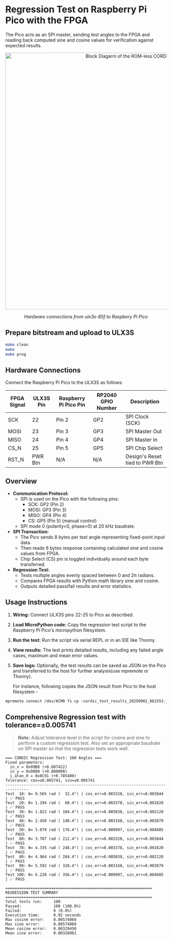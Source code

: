# Regression Test on Raspberry Pi Pico with the FPGA

The Pico acts as an SPI master, sending test angles to the FPGA and reading back computed sine and cosine values for verification against expected results.

<p align="center">
  <img src="misc/board_connections.png" alt="Block Diagarm of the ROM-less CORDIC Engine" width="800"/>
  </p>
<p align="center"><em>Hardware connections from ulx3s-85f to Raspbery Pi Pico</em></p>
   
## Prepare bitstream and upload to ULX3S
```bash
make clean
make
make prog
```
## Hardware Connections

Connect the Raspberry Pi Pico to the ULX3S as follows:

| FPGA Signal | ULX3S Pin | Raspberry Pi Pico Pin | RP2040 GPIO Number | Description       |
|-------------|----------|----------------------|------------------|-------------------|
| SCK         | 22       | Pin 2                | GP2              | SPI Clock (SCK)   |
| MOSI        | 23       | Pin 3                | GP3              | SPI Master Out    |
| MISO        | 24       | Pin 4                | GP4              | SPI Master In     |
| CS_N       | 25       | Pin 5                | GP5              | SPI Chip Select   |
| RST_N       | PWR Btn  | N/A                  | N/A            | Design's Reset tied to PWR Btn |


## Overview
- **Communication Protocol:**  
  - SPI is used on the Pico with the following pins:
    - SCK: GP2 (Pin 2)  
    - MOSI: GP3 (Pin 3)  
    - MISO: GP4 (Pin 4)  
    - CS: GP5 (Pin 5) (manual control)  
  - SPI mode 0 (polarity=0, phase=0) at 20 kHz baudrate.
- **SPI Transaction:**  
  - The Pico sends 8 bytes per test angle representing fixed-point input data.
  - Then reads 6 bytes response containing calculated sine and cosine values from FPGA.
  - Chip Select (CS) pin is toggled individually around each byte transferred.
- **Regression Test:**  
  - Tests multiple angles evenly spaced between 0 and 2π radians.
  - Compares FPGA results with Python math library sine and cosine.
  - Outputs detailed pass/fail results and error statistics.


## Usage Instructions

1. **Wiring:** Connect ULX3S pins 22-25 to Pico as described.
2. **Load MicroPython code:** Copy the regression test script to the Raspberry Pi Pico's micropython filesystem.
3. **Run the test:** Run the script via serial REPL or in an IDE like Thonny.
4. **View results:** The test prints detailed results, including any failed angle cases, maximum and mean error values.
5. **Save logs:** Optionally, the test results can be saved as JSON on the Pico and transferred to the host for further analysis(use mpremote or Thonny). 
   
   For instance, following copies the JSON result from Pico to the host filesystem - 
```bash
mpremote connect /dev/ACM0 fs cp :cordic_test_results_20250901_061553.json  .
```
## Comprehensive Regression test with tolerance=±0.005741 
 > **Note:** Adjust tolerance level in the script for cosine and sine to perform a custom regression test.
 > Also set an appropriate baudrate on SPI master so that the regression tests work well.

```log
=== CORDIC Regression Test: 100 Angles ===
Fixed parameters:
  in_x = 0x09B8 (+0.607422)
  in_y = 0x0000 (+0.000000)
  i_atan_0 = 0x0C91 (+0.785400)
Tolerance: cos=±0.005741, sin=±0.005741
--------------------------------------------------------------------------------
Test  10: θ= 0.565 rad (  32.4°) | cos_err=0.003328, sin_err=0.003844 | ✅ PASS
Test  20: θ= 1.194 rad (  68.4°) | cos_err=0.003378, sin_err=0.001620 | ✅ PASS
Test  30: θ= 1.822 rad ( 104.4°) | cos_err=0.005038, sin_err=0.002120 | ✅ PASS
Test  40: θ= 2.450 rad ( 140.4°) | cos_err=0.003168, sin_err=0.003879 | ✅ PASS
Test  50: θ= 3.079 rad ( 176.4°) | cos_err=0.000997, sin_err=0.004685 | ✅ PASS
Test  60: θ= 3.707 rad ( 212.4°) | cos_err=0.003328, sin_err=0.003844 | ✅ PASS
Test  70: θ= 4.335 rad ( 248.4°) | cos_err=0.003378, sin_err=0.001620 | ✅ PASS
Test  80: θ= 4.964 rad ( 284.4°) | cos_err=0.005038, sin_err=0.002120 | ✅ PASS
Test  90: θ= 5.592 rad ( 320.4°) | cos_err=0.003168, sin_err=0.003879 | ✅ PASS
Test 100: θ= 6.220 rad ( 356.4°) | cos_err=0.000997, sin_err=0.004685 | ✅ PASS

================================================================
REGRESSION TEST SUMMARY
================================================================
Total tests run:     100
Passed:              100 (100.0%)
Failed:              0 (0.0%)
Execution time:      0.92 seconds
Max cosine error:    0.00574060
Max sine error:      0.00574060
Mean cosine error:   0.00329450
Mean sine error:     0.00328961
```
